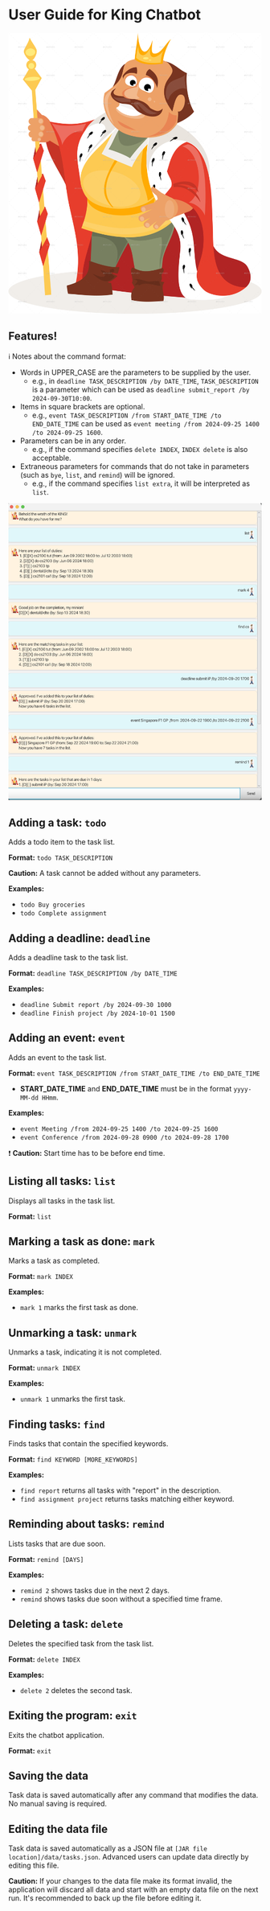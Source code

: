 # User Guide for King Chatbot
![King.png](../src/main/resources/images/King.png)
## Features!
:information_source: Notes about the command format:

- Words in UPPER_CASE are the parameters to be supplied by the user.
  - e.g., in `deadline TASK_DESCRIPTION /by DATE_TIME`, `TASK_DESCRIPTION` is a parameter which can be used as `deadline submit_report /by 2024-09-30T10:00`.
- Items in square brackets are optional.
  - e.g., `event TASK_DESCRIPTION /from START_DATE_TIME /to END_DATE_TIME` can be used as `event meeting /from 2024-09-25 1400 /to 2024-09-25 1600`.
- Parameters can be in any order.
  - e.g., if the command specifies `delete INDEX`, `INDEX delete` is also acceptable.
- Extraneous parameters for commands that do not take in parameters (such as `bye`, `list`, and `remind`) will be ignored.
  - e.g., if the command specifies `list extra`, it will be interpreted as `list`.

![img.png](img.png)
## Adding a task: `todo`
Adds a todo item to the task list.

**Format:** `todo TASK_DESCRIPTION`

**Caution:** A task cannot be added without any parameters.

**Examples:**
- `todo Buy groceries`
- `todo Complete assignment`

## Adding a deadline: `deadline`
Adds a deadline task to the task list.

**Format:** `deadline TASK_DESCRIPTION /by DATE_TIME`

**Examples:**
- `deadline Submit report /by 2024-09-30 1000`
- `deadline Finish project /by 2024-10-01 1500`

## Adding an event: `event`
Adds an event to the task list.

**Format:** `event TASK_DESCRIPTION /from START_DATE_TIME /to END_DATE_TIME`

- **START_DATE_TIME** and **END_DATE_TIME** must be in the format `yyyy-MM-dd HHmm`.

**Examples:**
- `event Meeting /from 2024-09-25 1400 /to 2024-09-25 1600`
- `event Conference /from 2024-09-28 0900 /to 2024-09-28 1700`

:exclamation: **Caution:** Start time has to be before end time.

## Listing all tasks: `list`
Displays all tasks in the task list.

**Format:** `list`

## Marking a task as done: `mark`
Marks a task as completed.

**Format:** `mark INDEX`

**Examples:**
- `mark 1` marks the first task as done.

## Unmarking a task: `unmark`
Unmarks a task, indicating it is not completed.

**Format:** `unmark INDEX`

**Examples:**
- `unmark 1` unmarks the first task.

## Finding tasks: `find`
Finds tasks that contain the specified keywords.

**Format:** `find KEYWORD [MORE_KEYWORDS]`

**Examples:**
- `find report` returns all tasks with "report" in the description.
- `find assignment project` returns tasks matching either keyword.

## Reminding about tasks: `remind`
Lists tasks that are due soon.

**Format:** `remind [DAYS]`

**Examples:**
- `remind 2` shows tasks due in the next 2 days.
- `remind` shows tasks due soon without a specified time frame.

## Deleting a task: `delete`
Deletes the specified task from the task list.

**Format:** `delete INDEX`

**Examples:**
- `delete 2` deletes the second task.

## Exiting the program: `exit`
Exits the chatbot application.

**Format:** `exit`

## Saving the data
Task data is saved automatically after any command that modifies the data. No manual saving is required.

## Editing the data file
Task data is saved automatically as a JSON file at `[JAR file location]/data/tasks.json`. Advanced users can update data directly by editing this file.

  **Caution:** If your changes to the data file make its format invalid, the application will discard all data and start with an empty data file on the next run. It's recommended to back up the file before editing it.
